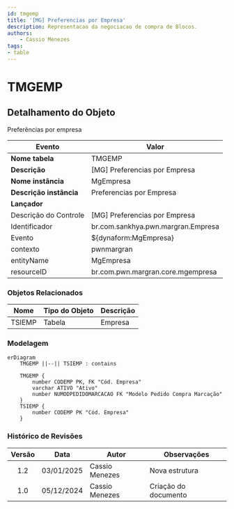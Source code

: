 ```yaml
---
id: tmgemp
title: '[MG] Preferencias por Empresa'
description: Representacao da negociacao de compra de Blocos.
authors:
    - Cassio Menezes
tags: 
- table
---
```

# TMGEMP

## Detalhamento do Objeto

Preferências por empresa

| Evento | Valor |
|--|--|
| **Nome tabela** | TMGEMP |
| **Descrição** | [MG] Preferencias por Empresa |
| **Nome instância** | MgEmpresa |
| **Descrição instância** | Preferencias por Empresa |
| **Lançador** |
| Descrição do Controle | [MG] Preferencias por Empresa |
| Identificador | br.com.sankhya.pwn.margran.Empresa |
| Evento | ${dynaform:MgEmpresa} |
| contexto | pwnmargran |
| entityName | MgEmpresa |
| resourceID | br.com.pwn.margran.core.mgempresa |

### Objetos Relacionados

| Nome | Tipo do Objeto | Descrição |
|--|--|--|
| TSIEMP | Tabela | Empresa |

### Modelagem

```mermaid
erDiagram
    TMGEMP ||--|| TSIEMP : contains

    TMGEMP {
        number CODEMP PK, FK "Cód. Empresa"
        varchar ATIVO "Ativo"
        number NUMODPEDIDOMARCACAO FK "Modelo Pedido Compra Marcação"
    }
    TSIEMP {
        number CODEMP PK "Cód. Empresa"
    }
```

### Histórico de Revisões

| Versão | Data | Autor | Observações |
|:--:|:--:|--|--|
| 1.2 | 03/01/2025 | Cassio Menezes | Nova estrutura |
| 1.0 | 05/12/2024 | Cassio Menezes | Criação do documento |
